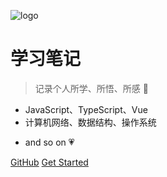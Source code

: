 ![logo](https://docsify.js.org/_media/icon.svg)



# 学习笔记



> 记录个人所学、所悟、所感 :feet:



* JavaScript、TypeScript、Vue
* 计算机网络、数据结构、操作系统
- and so on :heartpulse:



[GitHub](https://github.com/Wormhole-design/Learning-records.git)
[Get Started](README.md) 


